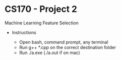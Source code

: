 # CS170 - Project 2
Machine Learning Feature Selection

* Instructions

    * Open bash, command prompt, any terminal
    * Run g++ *.cpp on the correct destination folder
    * Run ./a.exe (./a.out if on mac)